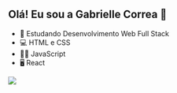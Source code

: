 ## Olá! Eu sou a Gabrielle Correa 👋

- 🌱 Estudando Desenvolvimento Web Full Stack
- 💻 HTML e CSS
- 👩‍💻 JavaScript
- 🖥️ React

<div>
  <a href="https://www.linkedin.com/in/gabrielle-correa-27008b22a/" target="_blank"><img src="https://img.shields.io/badge/LinkedIn-0077B5?style=for-the-badge&logo=linkedin&logoColor=white">
</a>
</div>
